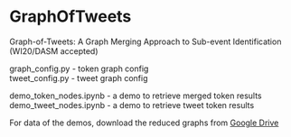 # GraphOfTweets
Graph-of-Tweets: A Graph Merging Approach to Sub-event Identification (WI20/DASM accepted)  

graph_config.py - token graph config  
tweet_config.py - tweet graph config  

demo_token_nodes.ipynb - a demo to retrieve merged token results  
demo_tweet_nodes.ipynb - a demo to retrieve tweet token results  

For data of the demos, download the reduced graphs from [Google Drive](https://drive.google.com/drive/folders/1MDLIXZee6cG3iiOqteyOMntKQAeQ0qmh?usp=sharing)
